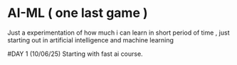 # AI-ML ( one last game )
Just a experimentation of how much i can learn in short period of time , just starting out in artificial intelligence and machine learning 

#DAY 1 (10/06/25) 
Starting with fast ai course. 
